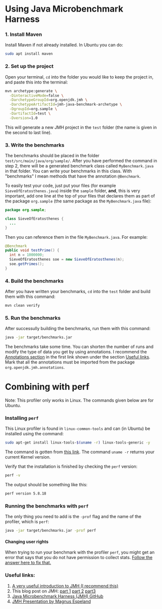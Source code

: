 # Using Java Microbenchmark Harness

### 1. Install Maven
Install Maven if not already installed. In Ubuntu you can do:
```bash
sudo apt install maven
```

### 2. Set up the project
Open your terminal, `cd` into the folder you would like to keep the project in, and paste this into the terminal:
```bash
mvn archetype:generate \
  -DinteractiveMode=false \
  -DarchetypeGroupId=org.openjdk.jmh \
  -DarchetypeArtifactId=jmh-java-benchmark-archetype \
  -DgroupId=org.sample \
  -DartifactId=test \
  -Dversion=1.0
```

This will generate a new JMH project in the `test` folder (the name is given in the second to last line).

### 3. Write the benchmarks
The benchmarks should be placed in the folder `test/src/main/java/org/sample/`. After you have performed the command in step 2, there will be a generated benchmark class called `MyBenchmark.java` in that folder. You can write your benchmarks in this class. With "benchmarks" I mean methods that have the annotation `@Benchmark`.

To easily test your code, just put your files (for example `SieveOfEratosthenes.java`) inside the `sample` folder, **and**, this is very important,  add one line at the top of your files that declares them as part of the package `org.sample` (the same package as the `MyBenchmark.java` file):

```Java
package org.sample;

class SieveOfEratosthenes {
  ...
}
```

Then you can reference them in the file `MyBenchmark.java`. For example:

```Java
@Benchmark
public void testPrime() {
  int n = 1000000;
  SieveOfEratosthenes soe = new SieveOfEratosthenes(n);
  soe.getPrimes();
}
```


### 4. Build the benchmarks
After you have written your benchmarks, `cd` into the `test` folder and build them with this command:
```bash
mvn clean verify
```

### 5. Run the benchmarks
After successully building the benchmarks, run them with this command:
```bash
java -jar target/benchmarks.jar
```

The benchmarks take some time. You can shorten the number of runs and modify the type of data you get by using annotations. I recommend the [Annotations section](https://javadevcentral.com/jmh-benchmark-with-examples#Annotations) in the first link shown under the section [Useful links](#Useful-links). Mark that all the annotations must be imported from the package `org.openjdk.jmh.annotations`.


# Combining with perf
Note: This profiler only works in Linux. The commands given below are for Ubuntu.

### Installing `perf`
This Linux profiler is found in `linux-common-tools` and can (in Ubuntu) be installed using the command:

```bash
sudo apt-get install linux-tools-$(uname -r) linux-tools-generic -y
```

The command is gotten from [this link](https://www.howtoforge.com/how-to-install-perf-performance-analysis-tool-on-ubuntu-20-04/). The command `uname -r` returns your current Kernel version.

Verify that the installation is finished by checking the `perf` version:

```bash
perf -v
```

The output should be something like this:

```bash
perf version 5.8.18
```

### Running the benchmarks with `perf`
The only thing you need to add is the `-prof` flag and the name of the profiler, which is `perf`:

```bash
java -jar target/benchmarks.jar -prof perf
```

#### Changing user rights
When trying to run your benchmark with the profiler `perf`, you might get an error that says that you do not have permission to collect stats. [Follow the answer here to fix that.](https://superuser.com/questions/980632/run-perf-without-root-rights)

### Useful links:
1. [A very useful introduction to JMH (I recommend this)](https://javadevcentral.com/jmh-benchmark-with-examples)
2. This blog post on JMH: [part 1](https://blog.avenuecode.com/java-microbenchmarks-with-jmh-part-1) [part 2](https://blog.avenuecode.com/java-microbenchmarks-with-jmh-part-2) [part3](https://blog.avenuecode.com/java-microbenchmarks-with-jmh-part-3)
4. [Java Microbenchmark Harness (JMH) GitHub](https://github.com/openjdk/jmh)
5. [JMH Presentation by Magnus Espeland](https://www.uio.no/studier/emner/matnat/ifi/IN3030/v20/lecture-material/uke05-2020/jmh.pdf)
